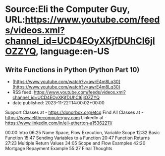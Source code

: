 # Source:Eli the Computer Guy, URL:https://www.youtube.com/feeds/videos.xml?channel_id=UCD4EOyXKjfDUhCI6jlOZZYQ, language:en-US

## Write Functions in Python (Python Part 10)
 - [https://www.youtube.com/watch?v=awrE4m8Lq30](https://www.youtube.com/watch?v=awrE4m8Lq30)
 - RSS feed: https://www.youtube.com/feeds/videos.xml?channel_id=UCD4EOyXKjfDUhCI6jlOZZYQ
 - date published: 2023-11-22T14:00:02+00:00

Support Classes at - https://donorbox.org/etcg
Find All Classes at - https://www.elithecomputerguy.com
LinkedIn at - https://www.linkedin.com/in/eli-etherton-a15362211/

00:00 Intro
06:25 Name Space, Flow Execution, Variable Scope
12:32 Basic Function
15:47 Sending Variables to a Function
20:47 Function Returns
27:23 Multiple Return Values
34:05 Scope and Flow Examples
42:20 Mortgage Repayment Example
55:27 Final Thoughts

